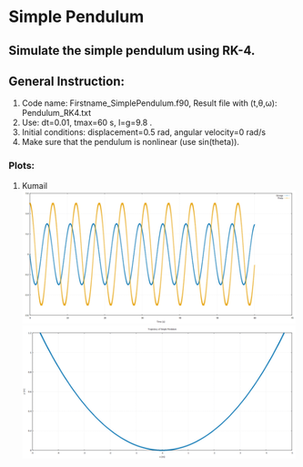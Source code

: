 # Simple Pendulum 

## Simulate the simple pendulum using RK-4.

## General Instruction:
1. Code name: Firstname_SimplePendulum.f90, Result file with (t,θ,ω): Pendulum_RK4.txt
2. Use: dt=0.01, tmax=60 s, l=g=9.8 .
3. Initial conditions: displacement=0.5 rad, angular velocity=0 rad/s
4. Make sure that the pendulum is nonlinear (use sin(theta)).


### Plots:
1. Kumail
![](../SimplePendulum/Plots/omega_theta.png)
![](../Simplependulum/Plots/Trajectory.png)